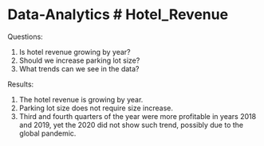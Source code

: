 # Data-Analytics # Hotel_Revenue
Questions: 
1. Is hotel revenue growing by year?
2. Should we increase parking lot size?
3. What trends can we see in the data? 

Results:
1. The hotel revenue is growing by year.
2. Parking lot size does not require size increase.
3.  Third and fourth quarters of the year were more profitable in years 2018 and 2019, 
yet the 2020 did not show such trend, possibly due to the global pandemic.
